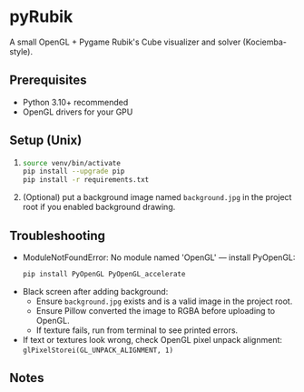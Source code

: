 # pyRubik

A small OpenGL + Pygame Rubik's Cube visualizer and solver (Kociemba-style).  

## Prerequisites
- Python 3.10+ recommended
- OpenGL drivers for your GPU

## Setup (Unix)
1. ```bash
   source venv/bin/activate
   pip install --upgrade pip
   pip install -r requirements.txt
   ```
2. (Optional) put a background image named `background.jpg` in the project root if you enabled background drawing.


## Troubleshooting
- ModuleNotFoundError: No module named 'OpenGL' — install PyOpenGL:
  ```bash
  pip install PyOpenGL PyOpenGL_accelerate
  ```
- Black screen after adding background:
  - Ensure `background.jpg` exists and is a valid image in the project root.
  - Ensure Pillow converted the image to RGBA before uploading to OpenGL.
  - If texture fails, run from terminal to see printed errors.
- If text or textures look wrong, check OpenGL pixel unpack alignment:
  `glPixelStorei(GL_UNPACK_ALIGNMENT, 1)`

## Notes